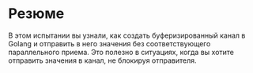 # Резюме

В этом испытании вы узнали, как создать буферизированный канал в Golang и отправить в него значения без соответствующего параллельного приема. Это полезно в ситуациях, когда вы хотите отправить значения в канал, не блокируя отправителя.
